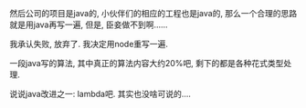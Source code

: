 然后公司的项目是java的, 小伙伴们的相应的工程也是java的, 那么一个合理的思路就是用java再写一遍, 但是, 臣妾做不到啊…...

我承认失败, 放弃了. 我决定用node重写一遍. 

一段java写的算法, 其中真正的算法内容大约20%吧, 剩下的都是各种花式类型处理.



说说java改进之一: lambda吧.  其实也没啥可说的….